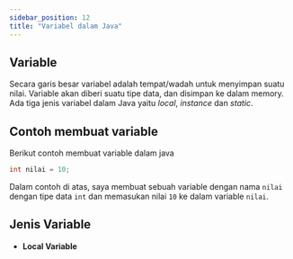 ```yaml
---
sidebar_position: 12
title: "Variabel dalam Java"
---
```


## Variable

Secara garis besar variabel adalah tempat/wadah untuk menyimpan suatu nilai. Variable akan diberi suatu tipe data, dan disimpan ke dalam memory. Ada tiga jenis variabel dalam Java yaitu _local_, _instance_ dan _static_.

## Contoh membuat variable

Berikut contoh membuat variable dalam java

```java
int nilai = 10;
```

Dalam contoh di atas, saya membuat sebuah variable dengan nama `nilai` dengan tipe data `int` dan memasukan nilai `10` ke dalam variable `nilai`.


## Jenis Variable

* **Local Variable**
